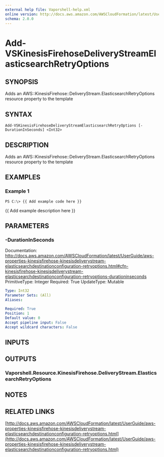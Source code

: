 ```yaml
---
external help file: Vaporshell-help.xml
online version: http://docs.aws.amazon.com/AWSCloudFormation/latest/UserGuide/aws-properties-kinesisfirehose-kinesisdeliverystream-elasticsearchdestinationconfiguration-retryoptions.html
schema: 2.0.0
---
```


# Add-VSKinesisFirehoseDeliveryStreamElasticsearchRetryOptions

## SYNOPSIS
Adds an AWS::KinesisFirehose::DeliveryStream.ElasticsearchRetryOptions resource property to the template

## SYNTAX

```
Add-VSKinesisFirehoseDeliveryStreamElasticsearchRetryOptions [-DurationInSeconds] <Int32>
```

## DESCRIPTION
Adds an AWS::KinesisFirehose::DeliveryStream.ElasticsearchRetryOptions resource property to the template

## EXAMPLES

### Example 1
```
PS C:\> {{ Add example code here }}
```

{{ Add example description here }}

## PARAMETERS

### -DurationInSeconds
Documentation: http://docs.aws.amazon.com/AWSCloudFormation/latest/UserGuide/aws-properties-kinesisfirehose-kinesisdeliverystream-elasticsearchdestinationconfiguration-retryoptions.html#cfn-kinesisfirehose-kinesisdeliverystream-elasticsearchdestinationconfiguration-retryoptions-durationinseconds
PrimitiveType: Integer
Required: True
UpdateType: Mutable

```yaml
Type: Int32
Parameter Sets: (All)
Aliases: 

Required: True
Position: 1
Default value: 0
Accept pipeline input: False
Accept wildcard characters: False
```

## INPUTS

## OUTPUTS

### Vaporshell.Resource.KinesisFirehose.DeliveryStream.ElasticsearchRetryOptions

## NOTES

## RELATED LINKS

[http://docs.aws.amazon.com/AWSCloudFormation/latest/UserGuide/aws-properties-kinesisfirehose-kinesisdeliverystream-elasticsearchdestinationconfiguration-retryoptions.html](http://docs.aws.amazon.com/AWSCloudFormation/latest/UserGuide/aws-properties-kinesisfirehose-kinesisdeliverystream-elasticsearchdestinationconfiguration-retryoptions.html)

